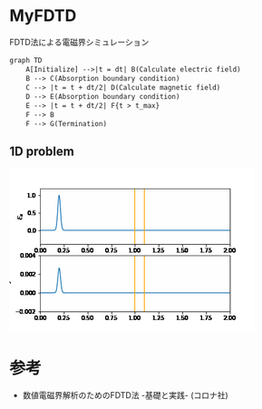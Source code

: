 # MyFDTD
FDTD法による電磁界シミュレーション

```mermaid
graph TD
    A[Initialize] -->|t = dt| B(Calculate electric field)
    B --> C(Absorption boundary condition)
    C --> |t = t + dt/2| D(Calculate magnetic field)
    D --> E(Absorption boundary condition)
    E --> |t = t + dt/2| F{t > t_max}
    F --> B
    F --> G(Termination)
```

## 1D problem
![](img/1D.gif)


# 参考
- 数値電磁界解析のためのFDTD法 -基礎と実践- (コロナ社)